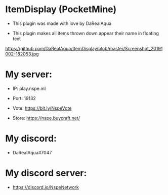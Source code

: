 # ItemDisplay (PocketMine)

- This plugin was made with love by DaRealAqua

- This plugin makes all items thrown down appear their name in floating text


https://github.com/DaRealAqua/ItemDisplay/blob/master/Screenshot_20191002-182053.jpg


# My server:

- IP: play.nspe.ml
- Port: 19132

- Vote: https://bit.ly/NspeVote
- Store: https://nspe.buycraft.net/



# My discord:

- DaRealAqua#7047



# My discord server:

- https://discord.io/NspeNetwork
